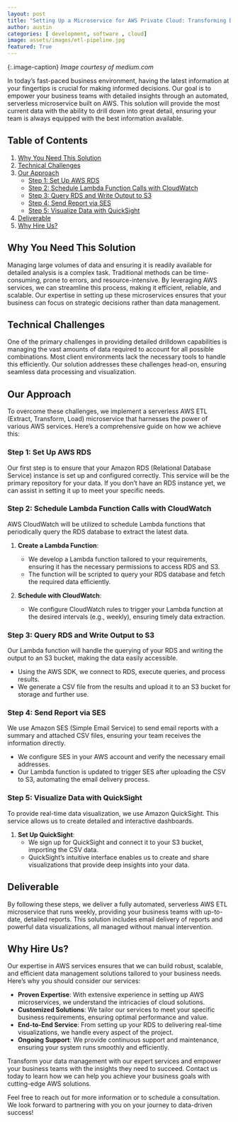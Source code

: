 ```yaml
---
layout: post
title: "Setting Up a Microservice for AWS Private Cloud: Transforming Data Management for Business Excellence"
author: austin
categories: [ development, software , cloud]
image: assets/images/etl-pipeline.jpg
featured: True
---
```


{:.image-caption}
*Image courtesy of medium.com*

In today’s fast-paced business environment, having the latest information at your fingertips is crucial for making informed decisions. Our goal is to empower your business teams with detailed insights through an automated, serverless microservice built on AWS. This solution will provide the most current data with the ability to drill down into great detail, ensuring your team is always equipped with the best information available.

## Table of Contents
1. [Why You Need This Solution](#why-you-need-this-solution)
2. [Technical Challenges](#technical-challenges)
3. [Our Approach](#our-approach)
    - [Step 1: Set Up AWS RDS](#step-1-set-up-aws-rds)
    - [Step 2: Schedule Lambda Function Calls with CloudWatch](#step-2-schedule-lambda-function-calls-with-cloudwatch)
    - [Step 3: Query RDS and Write Output to S3](#step-3-query-rds-and-write-output-to-s3)
    - [Step 4: Send Report via SES](#step-4-send-report-via-ses)
    - [Step 5: Visualize Data with QuickSight](#step-5-visualize-data-with-quicksight)
4. [Deliverable](#deliverable)
5. [Why Hire Us?](#why-hire-us)

## Why You Need This Solution

Managing large volumes of data and ensuring it is readily available for detailed analysis is a complex task. Traditional methods can be time-consuming, prone to errors, and resource-intensive. By leveraging AWS services, we can streamline this process, making it efficient, reliable, and scalable. Our expertise in setting up these microservices ensures that your business can focus on strategic decisions rather than data management.

## Technical Challenges

One of the primary challenges in providing detailed drilldown capabilities is managing the vast amounts of data required to account for all possible combinations. Most client environments lack the necessary tools to handle this efficiently. Our solution addresses these challenges head-on, ensuring seamless data processing and visualization.

## Our Approach

To overcome these challenges, we implement a serverless AWS ETL (Extract, Transform, Load) microservice that harnesses the power of various AWS services. Here’s a comprehensive guide on how we achieve this:

### Step 1: Set Up AWS RDS

Our first step is to ensure that your Amazon RDS (Relational Database Service) instance is set up and configured correctly. This service will be the primary repository for your data. If you don’t have an RDS instance yet, we can assist in setting it up to meet your specific needs.

### Step 2: Schedule Lambda Function Calls with CloudWatch

AWS CloudWatch will be utilized to schedule Lambda functions that periodically query the RDS database to extract the latest data.

1. **Create a Lambda Function**:
    - We develop a Lambda function tailored to your requirements, ensuring it has the necessary permissions to access RDS and S3.
    - The function will be scripted to query your RDS database and fetch the required data efficiently.

2. **Schedule with CloudWatch**:
    - We configure CloudWatch rules to trigger your Lambda function at the desired intervals (e.g., weekly), ensuring timely data extraction.

### Step 3: Query RDS and Write Output to S3

Our Lambda function will handle the querying of your RDS and writing the output to an S3 bucket, making the data easily accessible.

- Using the AWS SDK, we connect to RDS, execute queries, and process results.
- We generate a CSV file from the results and upload it to an S3 bucket for storage and further use.

### Step 4: Send Report via SES

We use Amazon SES (Simple Email Service) to send email reports with a summary and attached CSV files, ensuring your team receives the information directly.

- We configure SES in your AWS account and verify the necessary email addresses.
- Our Lambda function is updated to trigger SES after uploading the CSV to S3, automating the email delivery process.


### Step 5: Visualize Data with QuickSight

To provide real-time data visualization, we use Amazon QuickSight. This service allows us to create detailed and interactive dashboards.

1. **Set Up QuickSight**:
    - We sign up for QuickSight and connect it to your S3 bucket, importing the CSV data.
    - QuickSight’s intuitive interface enables us to create and share visualizations that provide deep insights into your data.

## Deliverable

By following these steps, we deliver a fully automated, serverless AWS ETL microservice that runs weekly, providing your business teams with up-to-date, detailed reports. This solution includes email delivery of reports and powerful data visualizations, all managed without manual intervention.

## Why Hire Us?

Our expertise in AWS services ensures that we can build robust, scalable, and efficient data management solutions tailored to your business needs. Here’s why you should consider our services:

- **Proven Expertise**: With extensive experience in setting up AWS microservices, we understand the intricacies of cloud solutions.
- **Customized Solutions**: We tailor our services to meet your specific business requirements, ensuring optimal performance and value.
- **End-to-End Service**: From setting up your RDS to delivering real-time visualizations, we handle every aspect of the project.
- **Ongoing Support**: We provide continuous support and maintenance, ensuring your system runs smoothly and efficiently.

Transform your data management with our expert services and empower your business teams with the insights they need to succeed. Contact us today to learn how we can help you achieve your business goals with cutting-edge AWS solutions.

Feel free to reach out for more information or to schedule a consultation. We look forward to partnering with you on your journey to data-driven success!